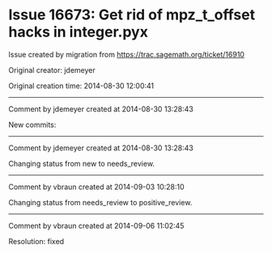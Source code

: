 # Issue 16673: Get rid of mpz_t_offset hacks in integer.pyx

Issue created by migration from https://trac.sagemath.org/ticket/16910

Original creator: jdemeyer

Original creation time: 2014-08-30 12:00:41




---

Comment by jdemeyer created at 2014-08-30 13:28:43

New commits:


---

Comment by jdemeyer created at 2014-08-30 13:28:43

Changing status from new to needs_review.


---

Comment by vbraun created at 2014-09-03 10:28:10

Changing status from needs_review to positive_review.


---

Comment by vbraun created at 2014-09-06 11:02:45

Resolution: fixed
